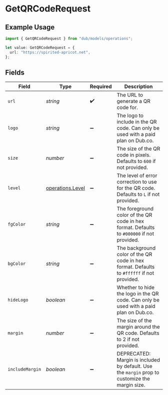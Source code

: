 # GetQRCodeRequest

## Example Usage

```typescript
import { GetQRCodeRequest } from "dub/models/operations";

let value: GetQRCodeRequest = {
  url: "https://spirited-apricot.net",
};
```

## Fields

| Field                                                                                          | Type                                                                                           | Required                                                                                       | Description                                                                                    |
| ---------------------------------------------------------------------------------------------- | ---------------------------------------------------------------------------------------------- | ---------------------------------------------------------------------------------------------- | ---------------------------------------------------------------------------------------------- |
| `url`                                                                                          | *string*                                                                                       | :heavy_check_mark:                                                                             | The URL to generate a QR code for.                                                             |
| `logo`                                                                                         | *string*                                                                                       | :heavy_minus_sign:                                                                             | The logo to include in the QR code. Can only be used with a paid plan on Dub.co.               |
| `size`                                                                                         | *number*                                                                                       | :heavy_minus_sign:                                                                             | The size of the QR code in pixels. Defaults to `600` if not provided.                          |
| `level`                                                                                        | [operations.Level](../../models/operations/level.md)                                           | :heavy_minus_sign:                                                                             | The level of error correction to use for the QR code. Defaults to `L` if not provided.         |
| `fgColor`                                                                                      | *string*                                                                                       | :heavy_minus_sign:                                                                             | The foreground color of the QR code in hex format. Defaults to `#000000` if not provided.      |
| `bgColor`                                                                                      | *string*                                                                                       | :heavy_minus_sign:                                                                             | The background color of the QR code in hex format. Defaults to `#ffffff` if not provided.      |
| `hideLogo`                                                                                     | *boolean*                                                                                      | :heavy_minus_sign:                                                                             | Whether to hide the logo in the QR code. Can only be used with a paid plan on Dub.co.          |
| `margin`                                                                                       | *number*                                                                                       | :heavy_minus_sign:                                                                             | The size of the margin around the QR code. Defaults to 2 if not provided.                      |
| `includeMargin`                                                                                | *boolean*                                                                                      | :heavy_minus_sign:                                                                             | DEPRECATED: Margin is included by default. Use the `margin` prop to customize the margin size. |